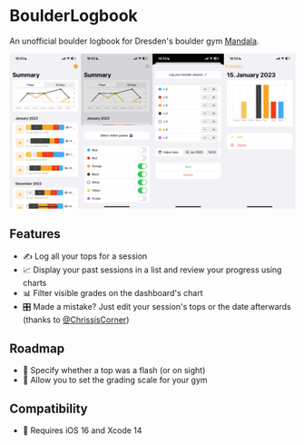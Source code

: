 # BoulderLogbook

An unofficial boulder logbook for Dresden's boulder gym [Mandala](https://boulderhalle-dresden.de).

![Screenshots](Resources/Screenshots.jpg)


## Features

* ✍️ Log all your tops for a session
* 📈 Display your past sessions in a list and review your progress using charts
* 📊 Filter visible grades on the dashboard's chart
* 🎛️ Made a mistake? Just edit your session's tops or the date afterwards (thanks to [@ChrissisCorner](https://github.com/ChrissisCorner))


## Roadmap

* 📸 Specify whether a top was a flash (or on sight)
* 📏 Allow you to set the grading scale for your gym 

## Compatibility

* 🚀 Requires iOS 16 and Xcode 14

